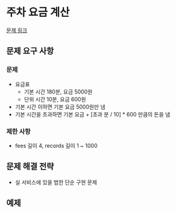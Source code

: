 # 주차 요금 계산

[문제 링크](https://school.programmers.co.kr/learn/courses/30/lessons/92341?language=java)

## 문제 요구 사항

### 문제

- 요금표
  - 기본 시간 180분, 요금 5000원
  - 단위 시간 10분, 요금 600원
- 기본 시간 이하면 기본 요금 5000원만 냄
- 기본 시간을 초과하면 기본 요금 + [초과 분 / 10] * 600 만큼의 돈을 냄

### 제한 사항

- fees 길이 4, records 길이 1 ~ 1000

## 문제 해결 전략

- 실 서비스에 있을 법한 단순 구현 문제

## 예제
